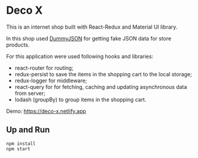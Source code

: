 # Deco X

This is an internet shop built with React-Redux and Material UI library.

In this shop used [DummyJSON](https://dummyjson.com) for getting fake JSON data for store products.

For this application were used following hooks and libraries: 
- react-router for routing;
- redux-persist to save the items in the shopping cart to the local storage;
- redux-logger for middleware;
- react-query for for fetching, caching and updating asynchronous data from server;
- lodash (groupBy) to group items in the shopping cart.

Demo: https://deco-x.netlify.app

## Up and Run

```
npm install
npm start
```
